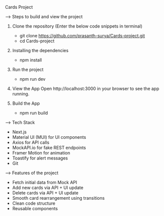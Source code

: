 Cards Project

--> Steps to build and view the project

1. Clone the repository (Enter the below code snippets in terminal)
   - git clone https://github.com/prasanth-surya/Cards-project.git
   - cd Cards-project

2. Installing the dependencies
   - npm install

3. Run the project
   - npm run dev

4. View the App
   Open http://localhost:3000 in your browser to see the app running.

5. Build the App
   - npm run build

--> Tech Stack

- Next.js
- Material UI (MUI) for UI components
- Axios for API calls
- MockAPI.io for fake REST endpoints
- Framer Motion for animation
- Toastify for alert messages
- Git

--> Features of the project

- Fetch initial data from Mock API
- Add new cards via API + UI update
- Delete cards via API + UI update
- Smooth card rearrangement using transitions
- Clean code structure
- Reusable components
